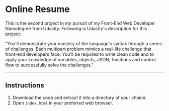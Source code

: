 # Online Resume

This is the second project in my pursuit of my Front-End Web Developer
Nanodegree from Udacity. Following is Udacity's description for this project:

"You'll demonstrate your mastery of the language's syntax through a series of
challenges. Each multipart problem mimics a real-life challenge that front-end
developers face. You'll be required to write clean code and to apply your
knowledge of variables, objects, JSON, functions and control flow to
successfully solve the challenges."

----
## Instructions
1. Download the code and extract it into a directory of your choice.
2. Open ```index.html``` in your preferred web browser.